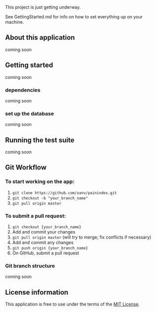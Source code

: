 This project is just getting underway.

See GettingStarted.md for info on how to set everything up on your machine.


## About this application
coming soon

## Getting started
coming soon

### dependencies
coming soon

### set up the database
coming soon

## Running the test suite
coming soon


## Git Workflow

### To start working on the app:
1. ``git clone https://github.com/xanv/painindex.git``
2. ``git checkout -b "your_branch_name"``
3. ``git pull origin master``

### To submit a pull request:
1. ``git checkout {your_branch_name}``
2. Add and commit your changes
3. ``git pull origin master`` (will try to merge; fix conflicts if necessary)
4. Add and commit any changes
5. ``git push origin {your_branch_name}``
6. On GitHub, submit a pull request

### Git branch structure
coming soon

## License information

This application is free to use under the terms of the [MIT License](LICENSE).
